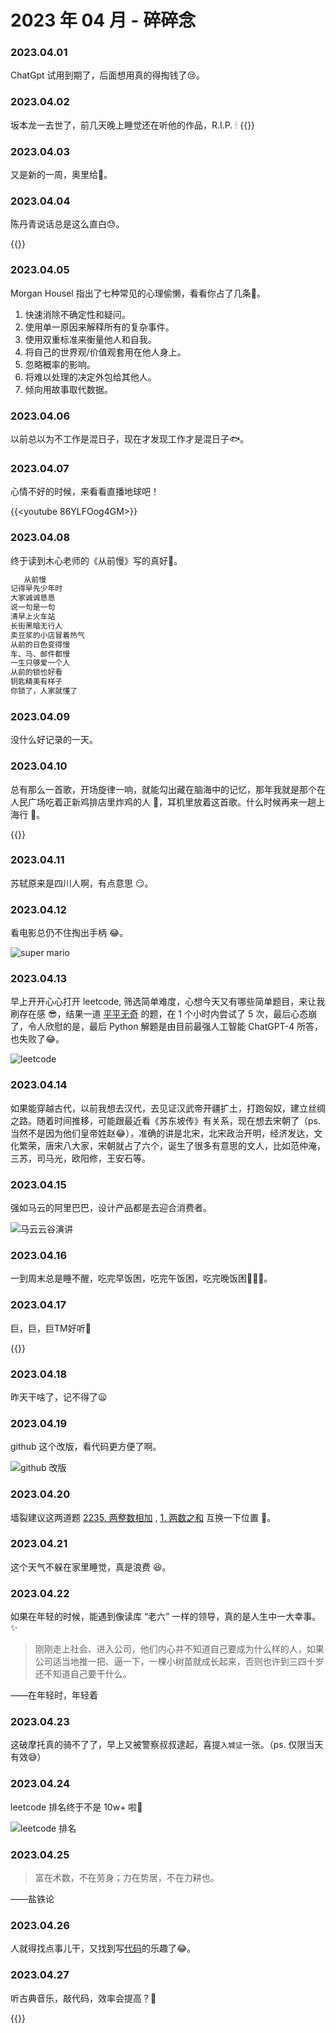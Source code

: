 # 2023 年 04 月 - 碎碎念

### 2023.04.01
ChatGpt 试用到期了，后面想用真的得掏钱了😢。

### 2023.04.02
坂本龙一去世了，前几天晚上睡觉还在听他的作品，R.I.P. 🕯
{{<bilibili BV1FR4y1e7j8>}}

### 2023.04.03
又是新的一周，奥里给🚀。

### 2023.04.04
陈丹青说话总是这么直白😓。

{{<youtube YsKbaSWLiAM>}}

### 2023.04.05
Morgan Housel 指出了七种常见的心理偷懒，看看你占了几条🤔。 
1. 快速消除不确定性和疑问。
2. 使用单一原因来解释所有的复杂事件。
3. 使用双重标准来衡量他人和自我。
4. 将自己的世界观/价值观套用在他人身上。
5. 忽略概率的影响。
6. 将难以处理的决定外包给其他人。
7. 倾向用故事取代数据。
  
### 2023.04.06
以前总以为不工作是混日子，现在才发现工作才是混日子🐟。 

### 2023.04.07
心情不好的时候，来看看直播地球吧！
 
{{<youtube 86YLFOog4GM>}}
  
### 2023.04.08
终于读到木心老师的《从前慢》写的真好🥰。

``` md
   从前慢
记得早先少年时
大家诚诚恳恳
说一句是一句
清早上火车站
长街黑暗无行人
卖豆浆的小店冒着热气
从前的日色变得慢
车、马、邮件都慢
一生只够爱一个人
从前的锁也好看
钥匙精美有样子
你锁了，人家就懂了
```

### 2023.04.09
没什么好记录的一天。
  
### 2023.04.10
总有那么一首歌，开场旋律一响，就能勾出藏在脑海中的记忆，那年我就是那个在人民广场吃着正新鸡排店里炸鸡的人 🤣，耳机里放着这首歌。什么时候再来一趟上海行 🤔。

{{<youtube Wk_AY0n_B0M>}}  

### 2023.04.11
苏轼原来是四川人啊，有点意思 😏。

### 2023.04.12
看电影总仍不住掏出手柄 😂。

![super mario](https://miasanmia.oss-cn-beijing.aliyuncs.com/picture/2023/04/12/54c98706-ec7b-4a11-9415-ec8d9b67c33e.jpg)
  
### 2023.04.13
早上开开心心打开 leetcode, 筛选简单难度，心想今天又有哪些简单题目，来让我刷存在感 😎，结果一道 [平平无奇](https://leetcode.cn/problems/remove-letter-to-equalize-frequency/) 的题，在 1 个小时内尝试了 5 次，最后心态崩了，令人欣慰的是，最后 Python 解题是由目前最强人工智能 ChatGPT-4 所答，也失败了😂。

![leetcode](https://miasanmia.oss-cn-beijing.aliyuncs.com/picture/2023/04/13/e85ff7e6-b964-4de6-89d5-cf5cdf4a7b97.png)  

### 2023.04.14
如果能穿越古代，以前我想去汉代，去见证汉武帝开疆扩土，打跑匈奴，建立丝绸之路。随着时间推移，可能跟最近看《苏东坡传》有关系，现在想去宋朝了（ps.当然不是因为他们皇帝姓赵😂），准确的讲是北宋，北宋政治开明，经济发达，文化繁荣，唐宋八大家，宋朝就占了六个，诞生了很多有意思的文人，比如范仲淹，三苏，司马光，欧阳修，王安石等。

### 2023.04.15
强如马云的阿里巴巴，设计产品都是去迎合消费者。

![马云云谷演讲](https://miasanmia.oss-cn-beijing.aliyuncs.com/picture/2023/04/15/d47c2f91-c46d-44fa-a041-21ba8041bad6.jpg)
  
### 2023.04.16
一到周末总是睡不醒，吃完早饭困，吃完午饭困，吃完晚饭困🥱🥱🥱。

### 2023.04.17
巨，巨，巨TM好听🥰

{{<youtube ZfNXl6Roopo>}}  

### 2023.04.18
昨天干啥了，记不得了😦 
  
### 2023.04.19
github 这个改版，看代码更方便了啊。

![github 改版](https://miasanmia.oss-cn-beijing.aliyuncs.com/picture/2023/04/19/192ebaeb-cd74-4d92-9189-a86e4c173507.png)

### 2023.04.20
墙裂建议这两道题 [2235. 两整数相加](https://leetcode.cn/problems/add-two-integers/) , [1. 两数之和](https://leetcode.cn/problems/two-sum/) 互换一下位置 🤣。

### 2023.04.21
这个天气不躲在家里睡觉，真是浪费 😆。

### 2023.04.22
如果在年轻的时候，能遇到像读库 “老六” 一样的领导，真的是人生中一大幸事。✨

> 刚刚走上社会、进入公司，他们内心并不知道自己要成为什么样的人，如果公司适当地推一把、逼一下，一棵小树苗就成长起来，否则也许到三四十岁还不知道自己要干什么。

——在年轻时，年轻着
  
### 2023.04.23
这破摩托真的骑不了了，早上又被警察叔叔逮起，喜提`入城证`一张。（ps. 仅限当天有效😅）

### 2023.04.24
leetcode 排名终于不是 10w+ 啦🎉

![leetcode 排名](https://miasanmia.oss-cn-beijing.aliyuncs.com/picture/2023/04/24/50e30349-8fcd-4761-80de-b6465bf9e6cb.png)

### 2023.04.25
> 富在术数，不在劳身；力在势居，不在力耕也。
  
——盐铁论

### 2023.04.26
人就得找点事儿干，又找到写[代码](https://github.com/EricZZZ/bookmanage)的乐趣了😂。

### 2023.04.27
听古典音乐，敲代码，效率会提高？🤔

{{<youtube shoVsQhou-8>}}

